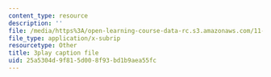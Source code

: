```yaml
---
content_type: resource
description: ''
file: /media/https%3A/open-learning-course-data-rc.s3.amazonaws.com/11-601-introduction-to-environmental-policy-and-planning-fall-2016/25a5304d9f815d008f93bd1b9aea55fc_vQhm-w6l1OY.vtt
file_type: application/x-subrip
resourcetype: Other
title: 3play caption file
uid: 25a5304d-9f81-5d00-8f93-bd1b9aea55fc
---
```

